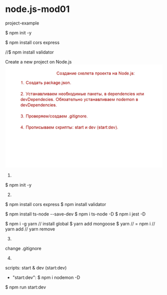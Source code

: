 # node.js-mod01

project-example
 
 $ npm init -y 

 $ npm install cors express 

 //$ npm install validator

 Create a new project on Node.js
 ![Screenshoot-1](./lesson-1/slides/project-create-steps.jpg)

1)
 $ npm init -y 

2)
 $ npm install cors express 
 $ npm install validator

 $ npm  install ts-node --save-dev
 $ npm  i ts-node -D
 $ npm i jest -D

 $ npm  i -g  yarn // install global
 $ yarn add mongoose
 $ yarn // = npm i  // yarn add  // yarn remove

3)
 change .gitignore	 

4)
  scripts: start & dev (start:dev) 
   + "start:dev":
   $ npm i nodemon -D
  
   $ npm run start:dev